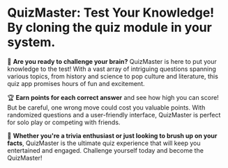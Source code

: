 # QuizMaster: Test Your Knowledge! By cloning the quiz module in your system.

🧠 **Are you ready to challenge your brain?** QuizMaster is here to put your knowledge to the test! With a vast array of intriguing questions spanning various topics, from history and science to pop culture and literature, this quiz app promises hours of fun and excitement.

🏆 **Earn points for each correct answer** and see how high you can score! But be careful, one wrong move could cost you valuable points. With randomized questions and a user-friendly interface, QuizMaster is perfect for solo play or competing with friends.

🌟 **Whether you're a trivia enthusiast or just looking to brush up on your facts**, QuizMaster is the ultimate quiz experience that will keep you entertained and engaged. Challenge yourself today and become the QuizMaster!

